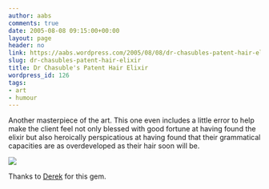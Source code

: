```yaml
---
author: aabs
comments: true
date: 2005-08-08 09:15:00+00:00
layout: page
header: no
link: https://aabs.wordpress.com/2005/08/08/dr-chasubles-patent-hair-elixir/
slug: dr-chasubles-patent-hair-elixir
title: Dr Chasuble's Patent Hair Elixir
wordpress_id: 126
tags:
- art
- humour
---
```


Another masterpiece of the art. This one even includes a little error to help make the client feel not only blessed with good fortune at having found the elixir but also heroically perspicatious at having found that their grammatical capacities are as overdeveloped as their hair soon will be.

[![](http://photos1.blogger.com/blogger/6860/929/320/chasuble.jpg)](http://photos1.blogger.com/blogger/6860/929/1600/chasuble.jpg)

Thanks to [Derek](http://derekmatthews.dyndns.org) for this gem.
